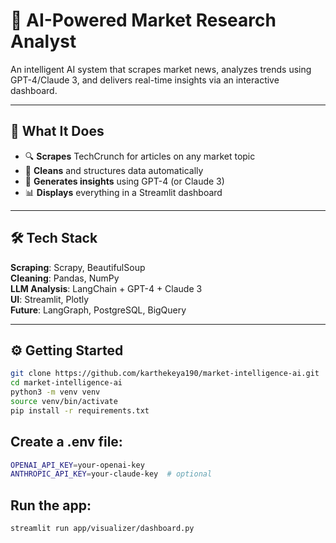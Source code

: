 # 🤖 AI-Powered Market Research Analyst

An intelligent AI system that scrapes market news, analyzes trends using GPT-4/Claude 3, and delivers real-time insights via an interactive dashboard.

---

## 🚀 What It Does

- 🔍 **Scrapes** TechCrunch for articles on any market topic
- 🧹 **Cleans** and structures data automatically
- 🧠 **Generates insights** using GPT-4 (or Claude 3)
- 📊 **Displays** everything in a Streamlit dashboard

---

## 🛠️ Tech Stack

**Scraping**: Scrapy, BeautifulSoup  
**Cleaning**: Pandas, NumPy  
**LLM Analysis**: LangChain + GPT-4 + Claude 3  
**UI**: Streamlit, Plotly  
**Future**: LangGraph, PostgreSQL, BigQuery

---

## ⚙️ Getting Started

```bash
git clone https://github.com/karthekeya190/market-intelligence-ai.git
cd market-intelligence-ai
python3 -m venv venv
source venv/bin/activate
pip install -r requirements.txt
```
## Create a .env file:

```bash
OPENAI_API_KEY=your-openai-key
ANTHROPIC_API_KEY=your-claude-key  # optional
```
## Run the app:

```bash
streamlit run app/visualizer/dashboard.py
```
